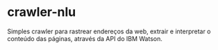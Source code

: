 # crawler-nlu
Simples crawler para rastrear endereços da web, extrair e interpretar o conteúdo das páginas, através da API do IBM Watson.
